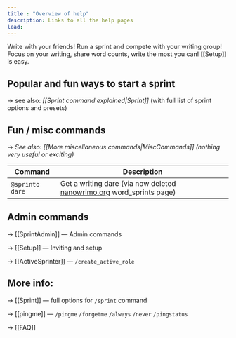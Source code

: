 ```yaml
---
title : "Overview of help"
description: Links to all the help pages
lead: 
---
```


Write with your friends! Run a sprint and compete with your writing group! Focus on your writing, share word counts, write the most you can! [[Setup]] is easy.

## Popular and fun ways to start a sprint

→ see also: _[[Sprint command explained|Sprint]]_ (with full list of sprint options and presets)

## Fun / misc commands

→ _See also: [[More miscellaneous commands|MiscCommands]] (nothing very useful or exciting)_

| Command | Description |
| --- | --- |
| `@sprinto dare` | Get a writing dare (via now deleted [nanowrimo.org](https://nanowrimo.org/word_sprints) word_sprints page) |

## Admin commands

→ [[SprintAdmin]] — Admin commands

→ [[Setup]] — Inviting and setup

→ [[ActiveSprinter]] — `/create_active_role`


## More info:

→ [[Sprint]] — full options for `/sprint` command

→ [[pingme]] — `/pingme` `/forgetme` `/always` `/never` `/pingstatus`

→ [[FAQ]]

